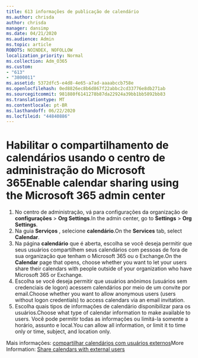 ```yaml
---
title: 613 informações de publicação de calendário
ms.author: chrisda
author: chrisda
manager: dansimp
ms.date: 04/21/2020
ms.audience: Admin
ms.topic: article
ROBOTS: NOINDEX, NOFOLLOW
localization_priority: Normal
ms.collection: Adm_O365
ms.custom:
- "613"
- "3800011"
ms.assetid: 5372dfc5-e4d8-4e65-a7ad-aaaabccb758e
ms.openlocfilehash: 0ed8826ec8b6d867f22abbc2cd33776e8db271ab
ms.sourcegitcommit: 981880f6141278b87da22924a39bb1bb5892bb83
ms.translationtype: MT
ms.contentlocale: pt-BR
ms.lasthandoff: 06/22/2020
ms.locfileid: "44840886"
---
```

# <a name="enable-calendar-sharing-using-the-microsoft-365-admin-center"></a><span data-ttu-id="4cb85-102">Habilitar o compartilhamento de calendários usando o centro de administração do Microsoft 365</span><span class="sxs-lookup"><span data-stu-id="4cb85-102">Enable calendar sharing using the Microsoft 365 admin center</span></span>

1. <span data-ttu-id="4cb85-103">No centro de administração, vá para configurações da organização de **configurações**   >   **Org Settings**.</span><span class="sxs-lookup"><span data-stu-id="4cb85-103">In the admin center, go to  **Settings**  >  **Org Settings**.</span></span>
2. <span data-ttu-id="4cb85-104">Na guia **Serviços** , selecione **calendário**.</span><span class="sxs-lookup"><span data-stu-id="4cb85-104">On the  **Services**  tab, select  **Calendar**.</span></span>
3. <span data-ttu-id="4cb85-105">Na página **calendário** que é aberta, escolha se você deseja permitir que seus usuários compartilhem seus calendários com pessoas de fora de sua organização que tenham o Microsoft 365 ou o Exchange.</span><span class="sxs-lookup"><span data-stu-id="4cb85-105">On the  **Calendar**  page that opens, choose whether you want to let your users share their calendars with people outside of your organization who have Microsoft 365 or Exchange.</span></span>
4. <span data-ttu-id="4cb85-106">Escolha se você deseja permitir que usuários anônimos (usuários sem credenciais de logon) acessem calendários por meio de um convite por email.</span><span class="sxs-lookup"><span data-stu-id="4cb85-106">Choose whether you want to allow anonymous users (users without logon credentials) to access calendars via an email invitation.</span></span>
5. <span data-ttu-id="4cb85-107">Escolha quais tipos de informações de calendário disponibilizar para os usuários.</span><span class="sxs-lookup"><span data-stu-id="4cb85-107">Choose what type of calendar information to make available to users.</span></span> <span data-ttu-id="4cb85-108">Você pode permitir todas as informações ou limitá-la somente a horário, assunto e local.</span><span class="sxs-lookup"><span data-stu-id="4cb85-108">You can allow all information, or limit it to time only or time, subject, and location only.</span></span>

<span data-ttu-id="4cb85-109">Mais informações: [compartilhar calendários com usuários externos](https://docs.microsoft.com/microsoft-365/admin/manage/share-calendars-with-external-users)</span><span class="sxs-lookup"><span data-stu-id="4cb85-109">More Information: [Share calendars with external users](https://docs.microsoft.com/microsoft-365/admin/manage/share-calendars-with-external-users)</span></span>
